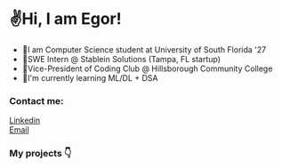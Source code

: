 <h1>✌️Hi, I am Egor!</h1>

- 🏫I am Computer Science student at University of South Florida '27
- 🏢SWE Intern @ Stablein Solutions (Tampa, FL startup)
- 💼Vice-President of Coding Club @ Hillsborough Community College
- 🧠I'm currently learning ML/DL + DSA
<!--- 👨‍💻I am currently learning a bunch of stuff-->

### Contact me:

[Linkedin](https://www.linkedin.com/in/kharitonov-egor) <br>
[Email](mailto:egakhar@gmail.com)

### My projects 👇

 <!--[<img src="https://www.codewars.com/users/kharitonov-egor/badges/small">](https://www.codewars.com/users/kharitonov-egor) -->

 <!--# ![LeetCode Stats](https://leetcard.jacoblin.cool/kharitonov-egor?theme=dark&font=Maitree) -->

 <!-- # [![wakatime](https://wakatime.com/badge/user/f931925b-f4c5-4a55-97ac-b51912a98888.svg)](https://wakatime.com/@f931925b-f4c5-4a55-97ac-b51912a98888) -->

